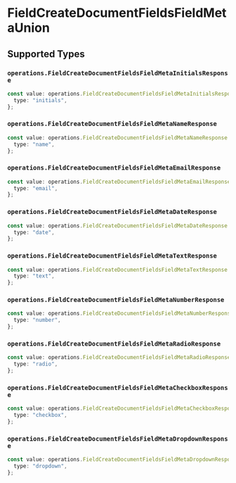 # FieldCreateDocumentFieldsFieldMetaUnion


## Supported Types

### `operations.FieldCreateDocumentFieldsFieldMetaInitialsResponse`

```typescript
const value: operations.FieldCreateDocumentFieldsFieldMetaInitialsResponse = {
  type: "initials",
};
```

### `operations.FieldCreateDocumentFieldsFieldMetaNameResponse`

```typescript
const value: operations.FieldCreateDocumentFieldsFieldMetaNameResponse = {
  type: "name",
};
```

### `operations.FieldCreateDocumentFieldsFieldMetaEmailResponse`

```typescript
const value: operations.FieldCreateDocumentFieldsFieldMetaEmailResponse = {
  type: "email",
};
```

### `operations.FieldCreateDocumentFieldsFieldMetaDateResponse`

```typescript
const value: operations.FieldCreateDocumentFieldsFieldMetaDateResponse = {
  type: "date",
};
```

### `operations.FieldCreateDocumentFieldsFieldMetaTextResponse`

```typescript
const value: operations.FieldCreateDocumentFieldsFieldMetaTextResponse = {
  type: "text",
};
```

### `operations.FieldCreateDocumentFieldsFieldMetaNumberResponse`

```typescript
const value: operations.FieldCreateDocumentFieldsFieldMetaNumberResponse = {
  type: "number",
};
```

### `operations.FieldCreateDocumentFieldsFieldMetaRadioResponse`

```typescript
const value: operations.FieldCreateDocumentFieldsFieldMetaRadioResponse = {
  type: "radio",
};
```

### `operations.FieldCreateDocumentFieldsFieldMetaCheckboxResponse`

```typescript
const value: operations.FieldCreateDocumentFieldsFieldMetaCheckboxResponse = {
  type: "checkbox",
};
```

### `operations.FieldCreateDocumentFieldsFieldMetaDropdownResponse`

```typescript
const value: operations.FieldCreateDocumentFieldsFieldMetaDropdownResponse = {
  type: "dropdown",
};
```

